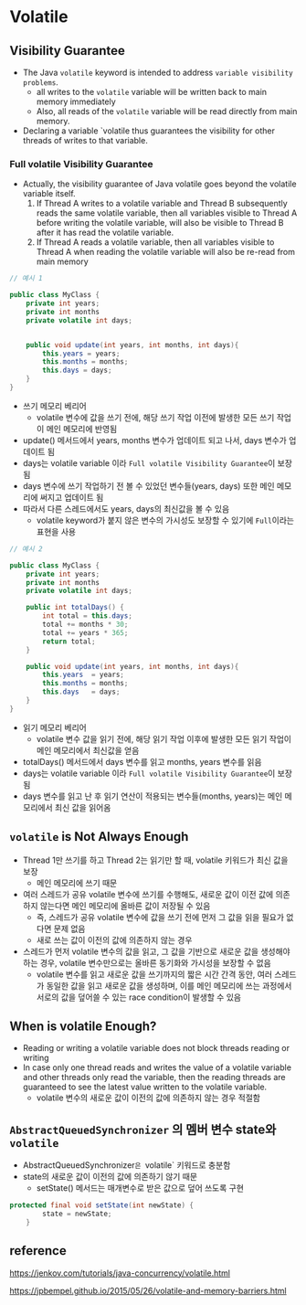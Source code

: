 # Volatile

## Visibility Guarantee

- The Java `volatile` keyword is intended to address `variable visibility problems`.
    - all writes to the `volatile` variable will be written back to main memory immediately
    - Also, all reads of the `volatile` variable will be read directly from main memory.
- Declaring a variable `volatile thus guarantees the visibility for other threads of writes to that variable.

### Full volatile Visibility Guarantee

- Actually, the visibility guarantee of Java volatile goes beyond the volatile variable itself.
    1. If Thread A writes to a volatile variable and Thread B subsequently reads the same volatile variable, then all
       variables visible to Thread A before writing the volatile variable, will also be visible to Thread B after it has
       read the volatile variable.
    2. If Thread A reads a volatile variable, then all variables visible to Thread A when reading the volatile
       variable will also be re-read from main memory

```java
// 예시 1

public class MyClass {
    private int years;
    private int months
    private volatile int days;


    public void update(int years, int months, int days){
        this.years = years;
        this.months = months;
        this.days = days;
    }
}
```

- 쓰기 메모리 베리어
    - volatile 변수에 값을 쓰기 전에, 해당 쓰기 작업 이전에 발생한 모든 쓰기 작업이 메인 메모리에 반영됨
- update() 메서드에서 years, months 변수가 업데이트 되고 나서, days 변수가 업데이트 됨
- days는 volatile variable 이라 `Full volatile Visibility Guarantee`이 보장됨
- days 변수에 쓰기 작업하기 전 볼 수 있었던 변수들(years, days) 또한 메인 메모리에 써지고 업데이트 됨
- 따라서 다른 스레드에서도 years, days의 최신값을 볼 수 있음
    - volatile keyword가 붙지 않은 변수의 가시성도 보장할 수 있기에 `Full`이라는 표현을 사용

```java
// 예시 2

public class MyClass {
    private int years;
    private int months
    private volatile int days;

    public int totalDays() {
        int total = this.days;
        total += months * 30;
        total += years * 365;
        return total;
    }

    public void update(int years, int months, int days){
        this.years  = years;
        this.months = months;
        this.days   = days;
    }
}
```

- 읽기 메모리 베리어
    - volatile 변수 값을 읽기 전에, 해당 읽기 작업 이후에 발생한 모든 읽기 작업이 메인 메모리에서 최신값을 얻음
- totalDays() 메서드에서 days 변수를 읽고 months, years 변수를 읽음
- days는 volatile variable 이라 `Full volatile Visibility Guarantee`이 보장됨
- days 변수를 읽고 난 후 읽기 연산이 적용되는 변수들(months, years)는 메인 메모리에서 최신 값을 읽어옴

## `volatile` is Not Always Enough

- Thread 1만 쓰기를 하고 Thread 2는 읽기만 할 때, volatile 키워드가 최신 값을 보장
    - 메인 메모리에 쓰기 때문
- 여러 스레드가 공유 volatile 변수에 쓰기를 수행해도, 새로운 값이 이전 값에 의존하지 않는다면 메인 메모리에 올바른 값이 저장될 수 있음
    - 즉, 스레드가 공유 volatile 변수에 값을 쓰기 전에 먼저 그 값을 읽을 필요가 없다면 문제 없음
    - 새로 쓰는 값이 이전의 값에 의존하지 않는 경우
- 스레드가 먼저 volatile 변수의 값을 읽고, 그 값을 기반으로 새로운 값을 생성해야 하는 경우, volatile 변수만으로는 올바른 동기화와 가시성을 보장할 수 없음
    - volatile 변수를 읽고 새로운 값을 쓰기까지의 짧은 시간 간격 동안, 여러 스레드가 동일한 값을 읽고 새로운 값을 생성하며, 이를 메인 메모리에 쓰는 과정에서 서로의 값을 덮어쓸 수 있는 race
      condition이 발생할 수 있음

## When is volatile Enough?

- Reading or writing a volatile variable does not block threads reading or writing
- In case only one thread reads and writes the value of a volatile variable and other threads only read the variable,
  then the reading threads are guaranteed to see the latest value written to the volatile variable.
  - volatile 변수의 새로운 값이 이전의 값에 의존하지 않는 경우 적절함

## `AbstractQueuedSynchronizer` 의 멤버 변수 state와 `volatile`

- AbstractQueuedSynchronizer`은 `volatile` 키워드로 충분함
- state의 새로운 값이 이전의 값에 의존하기 않기 때문
  - setState() 메서드는 매개변수로 받은 값으로 덮어 쓰도록 구현

```java
protected final void setState(int newState) {
        state = newState;
    }
```

## reference

https://jenkov.com/tutorials/java-concurrency/volatile.html

https://jpbempel.github.io/2015/05/26/volatile-and-memory-barriers.html